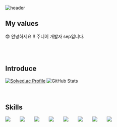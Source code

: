 ![header](https://capsule-render.vercel.app/api?type=waving&color=0:87CEEB,100:98FB98&height=190&section=header&text=Sep's%20GITHUB&fontSize=58)
## My values
😎 안녕하세요 !! 주니어 개발자 sep입니다.<br />
<br />
<br />
<br />
## Introduce
[![Solved.ac Profile](http://mazassumnida.wtf/api/v2/generate_badge?boj=dytpq0978)](https://solved.ac/dytpq0978/)
![GitHub Stats](https://github-readme-stats.vercel.app/api?username={깃허브아이디}&show_icons=true&theme=tokyonight&hide_border=true&include_all_commits=true&count_private=true)
<br />
<br />
<br />
## Skills
<div style="display:flex;gap:30px;flex-wrap:wrap;">
   <img src="https://img.shields.io/badge/Java-007396?style=for-the-badge&logo=Java&logoColor=white">
  <img src="https://img.shields.io/badge/js-F7DF1E?style=for-the-badge&logo=javascript&logoColor=black">
  <img src="https://img.shields.io/badge/express-000000?style=for-the-badge&logo=express&logoColor=white">
  <img src="https://img.shields.io/badge/react-61DAFB?style=for-the-badge&logo=react&logoColor=black">
  <img src="https://img.shields.io/badge/MySQL-4479A1?style=for-the-badge&logo=mysql&logoColor=white">
<div style="display:flex;gap:30px;flex-wrap:wrap;">
  <img src="https://img.shields.io/badge/Docker-2496ED?style=for-the-badge&logo=Docker&logoColor=white">
  <img src="https://img.shields.io/badge/Kubernetes-326CE5?style=for-the-badge&logo=Kubernetes&logoColor=white">
  <img src="https://img.shields.io/badge/AWS-232F3E?style=for-the-badge&logo=amazonaws&logoColor=white">
</div>
<br />
<br />
<br />
